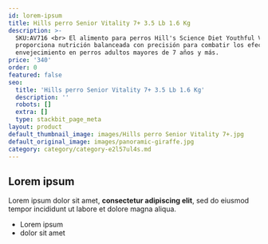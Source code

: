 ```yaml
---
id: lorem-ipsum
title: Hills perro Senior Vitality 7+ 3.5 Lb 1.6 Kg
description: >-
  SKU:AV716 <br> El alimento para perros Hill's Science Diet Youthful Vitality
  proporciona nutrición balanceada con precisión para combatir los efectos del
  envejecimiento en perros adultos mayores de 7 años y más.
price: '340'
order: 0
featured: false
seo:
  title: 'Hills perro Senior Vitality 7+ 3.5 Lb 1.6 Kg'
  description: ''
  robots: []
  extra: []
  type: stackbit_page_meta
layout: product
default_thumbnail_image: images/Hills perro Senior Vitality 7+.jpg
default_original_image: images/panoramic-giraffe.jpg
category: category/category-e2l57ul4s.md
---
```

## Lorem ipsum

Lorem ipsum dolor sit amet, **consectetur adipiscing elit**, sed do eiusmod tempor incididunt ut labore et dolore magna aliqua.

- Lorem ipsum
- dolor sit amet